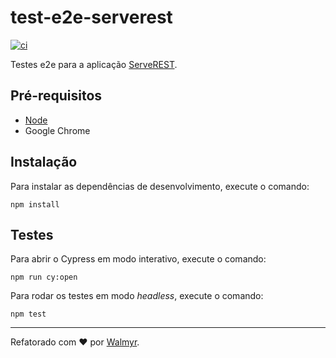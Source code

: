 # test-e2e-serverest

[![ci](https://github.com/wlsf82/test-e2e-serverest/actions/workflows/ci.yml/badge.svg)](https://github.com/wlsf82/test-e2e-serverest/actions/workflows/ci.yml)

Testes e2e para a aplicação [ServeREST](https://front.serverest.dev).

## Pré-requisitos

- [Node](https://nodejs.org)
- Google Chrome

## Instalação

Para instalar as dependências de desenvolvimento, execute o comando:

```
npm install
```

## Testes

Para abrir o Cypress em modo interativo, execute o comando:

```
npm run cy:open
````

Para rodar os testes em modo _headless_, execute o comando:

```
npm test
````

___

Refatorado com ❤️ por [Walmyr](https://walmyr.dev).
